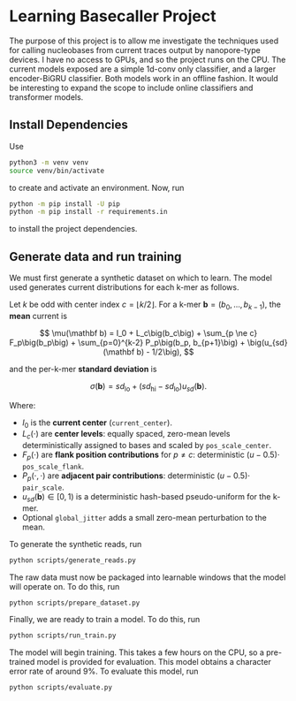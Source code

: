 # Learning Basecaller Project

The purpose of this project is to allow me investigate the techniques used for calling nucleobases from current traces output by nanopore-type devices. I have no access to GPUs, and so the project runs on the CPU. The current models exposed are a simple 1d-conv only classifier, and a larger encoder-BiGRU classifier. Both models work in an offline fashion. It would be interesting to expand the scope to include online classifiers and transformer models.

## Install Dependencies

Use

```bash
python3 -m venv venv
source venv/bin/activate
```

to create and activate an environment. Now, run

```bash
python -m pip install -U pip
python -m pip install -r requirements.in
```

to install the project dependencies.

## Generate data and run training

We must first generate a synthetic dataset on which to learn. The model used generates current distributions for each k-mer as follows.

Let $k$ be odd with center index $c=\lfloor k/2 \rfloor$.
For a k-mer $\mathbf{b}=(b_0,\dots,b_{k-1})$, the **mean** current is

$$
\mu(\mathbf b) = I_0 + L_c\big(b_c\big) + \sum_{p \ne c} F_p\big(b_p\big) + \sum_{p=0}^{k-2} P_p\big(b_p, b_{p+1}\big) + \big(u_{sd}(\mathbf b) - 1/2\big),
$$

and the per-k-mer **standard deviation** is

$$
\sigma(\mathbf b)
= sd_{\mathrm{lo}} + \big(sd_{\mathrm{hi}} - sd_{\mathrm{lo}}\big) u_{sd}(\mathbf b).
$$

Where:

- $I_0$ is the **current center** (``current_center``).
- $L_c(\cdot)$ are **center levels**: equally spaced, zero-mean levels deterministically assigned to bases and scaled by ``pos_scale_center``.
- $F_p(\cdot)$ are **flank position contributions** for $p \ne c$: deterministic $(u-0.5)\cdot$ ``pos_scale_flank``.
- $P_p(\cdot,\cdot)$ are **adjacent pair contributions**: deterministic $(u-0.5)\cdot$ ``pair_scale``.
- $u_{sd}(\mathbf b)\in[0,1)$ is a deterministic hash-based pseudo-uniform for the k-mer.
- Optional ``global_jitter`` adds a small zero-mean perturbation to the mean.

To generate the synthetic reads, run

```bash
python scripts/generate_reads.py
```

The raw data must now be packaged into learnable windows that the model will operate on. To do this, run

```bash
python scripts/prepare_dataset.py
```

Finally, we are ready to train a model. To do this, run

```bash
python scripts/run_train.py
```

The model will begin training. This takes a few hours on the CPU, so a pre-trained model is provided for evaluation. This model obtains a character error rate of around 9\%. To evaluate this model, run

```bash
python scripts/evaluate.py
```
